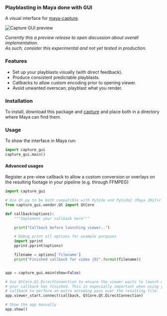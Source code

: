 ### Playblasting in Maya done with GUI

A visual interface for
[maya-capture](https://github.com/abstractfactory/maya-capture).

![Capture GUI preview](https://cloud.githubusercontent.com/assets/2439881/18627536/c1a6b4e4-7e5b-11e6-9c69-047bd5cbbce5.jpg)

_Currently this a preview release to open discussion about overall
implementation.  
As such, consider this experimental and not yet tested in production._

### Features

- Set up your playblasts visually (with direct feedback). 
- Produce consistent predictable playblasts.
- Callbacks to allow custom encoding prior to opening viewer.
- Avoid unwanted overscan; playblast what you render.


### Installation

To install, download this package and [capture]((https://github.com/abstractfactory/maya-capture)) 
and place both in a directory where Maya can find them.


### Usage

To show the interface in Maya run:

```python
import capture_gui
capture_gui.main()
```


#### Advanced usages

Register a pre-view callback to allow a custom conversion or overlays on the 
resulting footage in your pipeline (e.g. through FFMPEG)

```python
import capture_gui

# Use Qt.py to be both compatible with PySide and PySide2 (Maya 2017+)
from capture_gui.vendor.Qt import QtCore

def callback(options):
    """Implement your callback here"""

    print("Callback before launching viewer..")

    # Debug print all options for example purposes
    import pprint
    pprint.pprint(options)

    filename = options['filename']
    print("Finished callback for video {0}".format(filename))


app = capture_gui.main(show=False)

# Use QtCore.Qt.DirectConnection to ensure the viewer waits to launch until
# your callback has finished. This is especially important when using your
# callback to perform an extra encoding pass over the resulting file.
app.viewer_start.connect(callback, QtCore.Qt.DirectConnection)

# Show the app manually
app.show()
```
